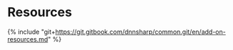 # Resources


{% include "git+https://git.gitbook.com/dnnsharp/common.git/en/add-on-resources.md" %}
